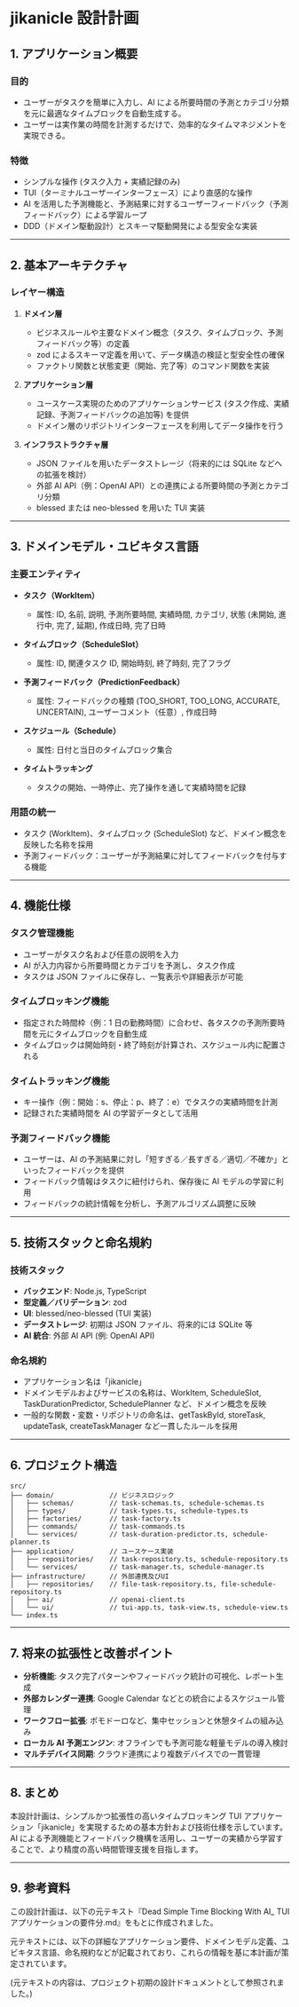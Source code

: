 # jikanicle 設計計画

## 1. アプリケーション概要

### 目的

- ユーザーがタスクを簡単に入力し、AI による所要時間の予測とカテゴリ分類を元に最適なタイムブロックを自動生成する。
- ユーザーは実作業の時間を計測するだけで、効率的なタイムマネジメントを実現できる。

### 特徴

- シンプルな操作 (タスク入力 + 実績記録のみ)
- TUI（ターミナルユーザーインターフェース）により直感的な操作
- AI を活用した予測機能と、予測結果に対するユーザーフィードバック（予測フィードバック）による学習ループ
- DDD（ドメイン駆動設計）とスキーマ駆動開発による型安全な実装

---

## 2. 基本アーキテクチャ

### レイヤー構造

1. **ドメイン層**

   - ビジネスルールや主要なドメイン概念（タスク、タイムブロック、予測フィードバック等）の定義
   - zod によるスキーマ定義を用いて、データ構造の検証と型安全性の確保
   - ファクトリ関数と状態変更（開始、完了等）のコマンド関数を実装

2. **アプリケーション層**

   - ユースケース実現のためのアプリケーションサービス (タスク作成、実績記録、予測フィードバックの追加等) を提供
   - ドメイン層のリポジトリインターフェースを利用してデータ操作を行う

3. **インフラストラクチャ層**
   - JSON ファイルを用いたデータストレージ（将来的には SQLite などへの拡張を検討）
   - 外部 AI API（例：OpenAI API）との連携による所要時間の予測とカテゴリ分類
   - blessed または neo-blessed を用いた TUI 実装

---

## 3. ドメインモデル・ユビキタス言語

### 主要エンティティ

- **タスク（WorkItem）**

  - 属性: ID, 名前, 説明, 予測所要時間, 実績時間, カテゴリ, 状態 (未開始, 進行中, 完了, 延期), 作成日時, 完了日時

- **タイムブロック（ScheduleSlot）**

  - 属性: ID, 関連タスク ID, 開始時刻, 終了時刻, 完了フラグ

- **予測フィードバック（PredictionFeedback）**

  - 属性: フィードバックの種類 (TOO_SHORT, TOO_LONG, ACCURATE, UNCERTAIN), ユーザーコメント（任意）, 作成日時

- **スケジュール（Schedule）**

  - 属性: 日付と当日のタイムブロック集合

- **タイムトラッキング**
  - タスクの開始、一時停止、完了操作を通して実績時間を記録

### 用語の統一

- タスク (WorkItem)、タイムブロック (ScheduleSlot) など、ドメイン概念を反映した名称を採用
- 予測フィードバック：ユーザーが予測結果に対してフィードバックを付与する機能

---

## 4. 機能仕様

### タスク管理機能

- ユーザーがタスク名および任意の説明を入力
- AI が入力内容から所要時間とカテゴリを予測し、タスク作成
- タスクは JSON ファイルに保存し、一覧表示や詳細表示が可能

### タイムブロッキング機能

- 指定された時間枠（例：1 日の勤務時間）に合わせ、各タスクの予測所要時間を元にタイムブロックを自動生成
- タイムブロックは開始時刻・終了時刻が計算され、スケジュール内に配置される

### タイムトラッキング機能

- キー操作（例：開始：s、停止：p、終了：e）でタスクの実績時間を計測
- 記録された実績時間を AI の学習データとして活用

### 予測フィードバック機能

- ユーザーは、AI の予測結果に対し「短すぎる／長すぎる／適切／不確か」といったフィードバックを提供
- フィードバック情報はタスクに紐付けられ、保存後に AI モデルの学習に利用
- フィードバックの統計情報を分析し、予測アルゴリズム調整に反映

---

## 5. 技術スタックと命名規約

### 技術スタック

- **バックエンド**: Node.js, TypeScript
- **型定義／バリデーション**: zod
- **UI**: blessed/neo-blessed (TUI 実装)
- **データストレージ**: 初期は JSON ファイル、将来的には SQLite 等
- **AI 統合**: 外部 AI API (例: OpenAI API)

### 命名規約

- アプリケーション名は「jikanicle」
- ドメインモデルおよびサービスの名称は、WorkItem, ScheduleSlot, TaskDurationPredictor, SchedulePlanner など、ドメイン概念を反映
- 一般的な関数・変数・リポジトリの命名は、getTaskById, storeTask, updateTask, createTaskManager など一貫したルールを採用

---

## 6. プロジェクト構造

```
src/
├── domain/              // ビジネスロジック
│   ├── schemas/         // task-schemas.ts, schedule-schemas.ts
│   ├── types/           // task-types.ts, schedule-types.ts
│   ├── factories/       // task-factory.ts
│   ├── commands/        // task-commands.ts
│   └── services/        // task-duration-predictor.ts, schedule-planner.ts
├── application/         // ユースケース実装
│   ├── repositories/    // task-repository.ts, schedule-repository.ts
│   └── services/        // task-manager.ts, schedule-manager.ts
├── infrastructure/      // 外部連携及びUI
│   ├── repositories/    // file-task-repository.ts, file-schedule-repository.ts
│   ├── ai/              // openai-client.ts
│   └── ui/              // tui-app.ts, task-view.ts, schedule-view.ts
└── index.ts
```

---

## 7. 将来の拡張性と改善ポイント

- **分析機能**: タスク完了パターンやフィードバック統計の可視化、レポート生成
- **外部カレンダー連携**: Google Calendar などとの統合によるスケジュール管理
- **ワークフロー拡張**: ポモドーロなど、集中セッションと休憩タイムの組み込み
- **ローカル AI 予測エンジン**: オフラインでも予測可能な軽量モデルの導入検討
- **マルチデバイス同期**: クラウド連携により複数デバイスでの一貫管理

---

## 8. まとめ

本設計計画は、シンプルかつ拡張性の高いタイムブロッキング TUI アプリケーション「jikanicle」を実現するための基本方針および技術仕様を示しています。AI による予測機能とフィードバック機構を活用し、ユーザーの実績から学習することで、より精度の高い時間管理支援を目指します。

---

## 9. 参考資料

この設計計画は、以下の元テキスト『Dead Simple Time Blocking With AI\_ TUI アプリケーションの要件分.md』をもとに作成されました。

元テキストには、以下の詳細なアプリケーション要件、ドメインモデル定義、ユビキタス言語、命名規約などが記載されており、これらの情報を基に本計画が策定されています。

(元テキストの内容は、プロジェクト初期の設計ドキュメントとして参照されました。)
